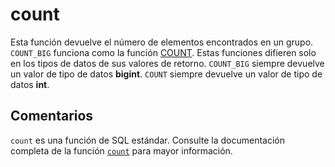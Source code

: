 ﻿---
SidebarGroup: "Funciones de agregación"
Autogenerated: true
---

# count

Esta función devuelve el número de elementos encontrados en un grupo. `COUNT_BIG` funciona como la función [COUNT](../../t-sql/functions/count-transact-sql.md). Estas funciones difieren solo en los tipos de datos de sus valores de retorno. `COUNT_BIG` siempre devuelve un valor de tipo de datos **bigint**. `COUNT` siempre devuelve un valor de tipo de datos **int**.

## Comentarios 

`count` es una función de SQL estándar. Consulte la documentación completa de la función [`count`](https://learn.microsoft.com/es-es/sql/t-sql/functions/count-transact-sql) para mayor información.
